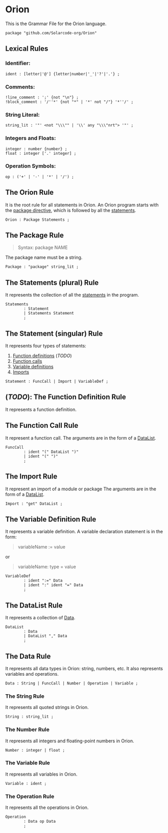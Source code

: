 <!-- 
Copyright © 2024 Arnab Phukan <iamarnab.phukan@gmail.com>

Licensed under the Apache License, Version 2.0 (the "License");
you may not use this file except in compliance with the License.
You may obtain a copy of the License at

	http://www.apache.org/licenses/LICENSE-2.0

Unless required by applicable law or agreed to in writing, software
distributed under the License is distributed on an "AS IS" BASIS,
WITHOUT WARRANTIES OR CONDITIONS OF ANY KIND, either express or implied.
See the License for the specific language governing permissions and
limitations under the License.
-->

# Orion

This is the Grammar File for the Orion language.

```
package "github.com/Solarcode-org/Orion"
```

## Lexical Rules

### Identifier:
```
ident : [letter|'@'] {letter|number|'_'|'?'|'.'} ;
```

### Comments:
```
!line_comment : ';' {not "\n"} ;
!block_comment : '/''*' {not "*" | '*' not "/"} '*''/' ;
```

### String Literal:
```
string_lit : '"' <not "\\\"" | '\\' any "\\\"nrt"> '"' ;
```

### Integers and Floats:
```
integer : number {number} ;
float : integer ['.' integer] ;
```

### Operation Symbols:
```
op : ('+' | '-' | '*' | '/') ;
```

## The Orion Rule

It is the root rule for all statements in Orion.
An Orion program starts with the [package directive](#the-package-rule),
which is followed by all the [statements](#the-statements-plural-rule).

```
Orion : Package Statements ;
```

## The Package Rule

> Syntax: package NAME

The package name must be a string.

```
Package : "package" string_lit ;
```

## The Statements (plural) Rule

It represents the collection of all the [statements](#the-statement-singular-rule) in the program.

```
Statements
        : Statement
        | Statements Statement
        ;
```

## The Statement (singular) Rule

It represents four types of statements:
  1. [Function definitions](#todo-the-function-definition-rule) (_TODO_)
  2. [Function calls](#the-function-call-rule)
  3. [Variable definitions](#the-variable-definition-rule)
  4. [Imports](#the-import-rule)

```
Statement : FuncCall | Import | VariableDef ; 
```

## (_TODO_): The Function Definition Rule

It represents a function definition.

## The Function Call Rule

It represent a function call.
The arguments are in the form of a [DataList](#the-datalist-rule).

```
FuncCall
        : ident "(" DataList ")"
        | ident "(" ")"
        ;
```

## The Import Rule

It represent an import of a module or package
The arguments are in the form of a [DataList](#the-datalist-rule).

```
Import : "get" DataList ;
```

## The Variable Definition Rule

It represents a variable definition.
A variable declaration statement is in the form:
<blockquote>variableName := value</blockquote>
or
<blockquote>variableName: type = value</blockquote>

```
VariableDef
        : ident ":=" Data
        | ident ":" ident "=" Data
        ;
```

## The DataList Rule

It represents a collection of [Data](#the-data-rule).

```
DataList
        : Data
        | DataList "," Data
        ;
```

## The Data Rule

It represents all data types in Orion: string, numbers, etc.
It also represents variables and operations.

```
Data : String | FuncCall | Number | Operation | Variable ;
```

### The String Rule

It represents all quoted strings in Orion.

```
String : string_lit ;
```

### The Number Rule

It represents all integers and floating-point numbers in Orion.

```
Number : integer | float ;
```

### The Variable Rule

It represents all variables in Orion.

```
Variable : ident ;
```

### The Operation Rule

It represents all the operations in Orion.

```
Operation 
        : Data op Data
        ;
```

